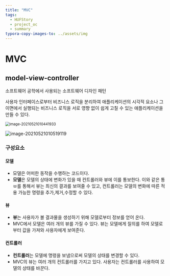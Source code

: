 ```yaml
---
title: "MVC"
tags:
  - HUFStory
  - project_oc
  - summary
typora-copy-images-to: ../assets/img
---
```


# MVC

## model-view-controller

소프트웨어 공학에서 사용되는 소프트웨어 디자인 패턴

사용자 인터페이스로부터 비즈니스 로직을 분리하여 애플리케이션의 시각적 요소나 그 이면에서 실행되는 비즈니스 로직을 서로 영향 없이 쉽게 고칠 수 있는 애플리케이션을 만들 수 있다.

<img src="C:\Users\dk866\AppData\Roaming\Typora\typora-user-images\image-20210521010441933.png" alt="image-20210521010441933" style="zoom:80%;" />

![image-20210521010519119](C:\Users\dk866\AppData\Roaming\Typora\typora-user-images\image-20210521010519119.png)

### 구성요소

#### 모델

- 모델은 어떠한 동작을 수행하는 코드이다.
- **모델**은 모델의 상태에 변화가 있을 때 컨트롤러와 뷰에 이를 통보한다. 이와 같은 통ㅂ를 통해서 뷰는 최신의 결과를 보여줄 수 있고, 컨트롤러는 모델의 변화에 따른 적용 가능한 명령을 추가,제거,수정할 수 있다.

#### 뷰

- **뷰**는 사용자가 볼 결과물을 생성하기 위해 모델로부터 정보를 얻어 온다.
- MVC에서 모델은 여러 개의 뷰를 가질 수 있다. 뷰는 모델에게 질의를 하여 모델로 부터 값을 가져와 사용자에게 보여준다.

#### 컨트롤러

- **컨트롤러**는 모델에 명령을 보냄으로써 모델의 상태를 변경할 수 있다.
- MVC의 뷰는 여러 개의 컨트롤러를 가지고 있다. 사용자는 컨트롤러를 사용하여 모델의 상태를 바꾼다.





